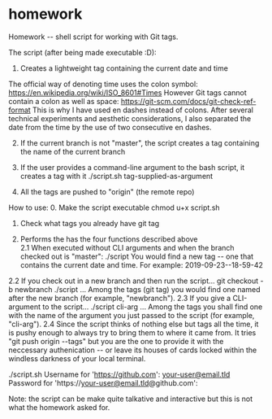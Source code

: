 # homework
Homework -- shell script for working with Git tags. 

The script (after being made executable :D): 
1. Creates a lightweight tag containing the current date and time 

The official way of denoting time uses the colon symbol: 
https://en.wikipedia.org/wiki/ISO_8601#Times
However Git tags cannot contain a colon as well as space: 
https://git-scm.com/docs/git-check-ref-format
This is why I have used en dashes instead of colons. 
After several technical experiments and aesthetic considerations, I also separated the date from the time by the use of two consecutive en dashes.

2. If the current branch is not "master", the script creates a tag containing the name of the current branch 

3. If the user provides a command-line argument to the bash script, it creates a tag with it 
./script.sh tag-supplied-as-argument

4. All the tags are pushed to "origin" (the remote repo) 


How to use: 
0. Make the script executable 
chmod u+x script.sh 

1. Check what tags you already have 
git tag

2. Performs the has the four functions described above  
2.1 When executed without CLI arguments and when the branch checked out is "master": 
./script 
You would find a new tag -- one that contains the current date and time. For example: 
2019-09-23--18-59-42

2.2 If you check out in a new branch and then run the script... 
git checkout -b newbranch
./script 
... Among the tags (git tag) you would find one named after the new branch (for example, "newbranch"). 
2.3 If you give a CLI-argument to the script... 
./script cli-arg
... Among the tags you shall find one with the name of the argument you just passed to the script (for example, "cli-arg"). 
2.4 Since the script thinks of nothing else but tags all the time, it is pushy enough to always try to bring them to where it came from. It tries "git push origin --tags" but you are the one to provide it with the neccessary authenication -- or leave its houses of cards locked within the windless darkness of your local terminal. 

./script.sh
Username for 'https://github.com': your-user@email.tld
Password for 'https://your-user@email.tld@github.com': 

Note: the script can be make quite talkative and interactive but this is not what the homework asked for. 
